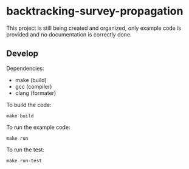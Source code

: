 # backtracking-survey-propagation

This project is still being created and organized, only example code is provided
and no documentation is correctly done.

## Develop

Dependencies:

- make (build)
- gcc (compiler)
- clang (formater)

To build the code:

`make build`

To run the example code:

`make run`

To run the test:

`make run-test`
